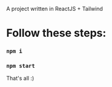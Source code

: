 A project written in ReactJS + Tailwind

# Follow these steps:

### `npm i`

### `npm start`

That's all :)
